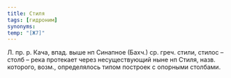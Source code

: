 ```yaml
---
title: Стиля
tags: [гидроним]
synonyms:
temp: "[Ж7]"
---
```


Л. пр. р. Кача, впад. выше нп Синапное (Бахч.) ср. греч. стили, стилос – столб –
река протекает через несуществующий ныне нп Стиля, назв. которого, возм.,
определялось типом построек с опорными столбами.
